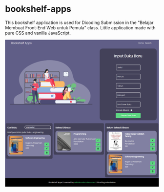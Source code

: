 # bookshelf-apps

<p>
This bookshelf application is used for Dicoding Submission in the "Belajar Membuat Front-End Web untuk Pemula" class.
Little application made with pure CSS and vanilla JavaScript.
</p>

![Project thumbnail](./archive/thumbnail.png)
